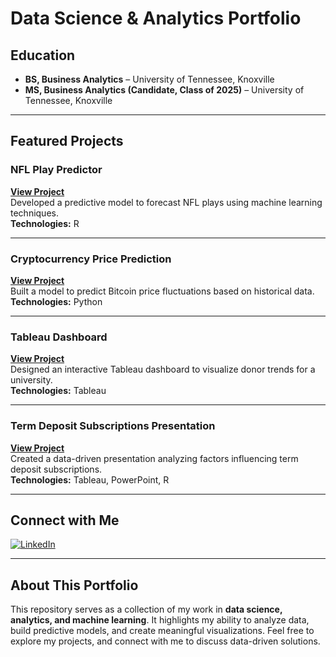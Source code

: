 # Data Science & Analytics Portfolio  

## Education  
- **BS, Business Analytics** – University of Tennessee, Knoxville  
- **MS, Business Analytics (Candidate, Class of 2025)** – University of Tennessee, Knoxville  

---

## Featured Projects  

### **NFL Play Predictor**  
**[View Project](https://github.com/DunnAnalytics/NFLBigData)**  
Developed a predictive model to forecast NFL plays using machine learning techniques.  
**Technologies:** R  

---

### **Cryptocurrency Price Prediction**  
**[View Project](https://github.com/DunnAnalytics/Crypto-price-prediction/tree/main)**  
Built a model to predict Bitcoin price fluctuations based on historical data.  
**Technologies:** Python  

---

### **Tableau Dashboard**  
**[View Project](https://public.tableau.com/shared/3WJSQN93H?:display_count=n&:origin=viz_share_link)**  
Designed an interactive Tableau dashboard to visualize donor trends for a university.  
**Technologies:** Tableau  

---

### **Term Deposit Subscriptions Presentation**  
**[View Project](https://github.com/DunnAnalytics/CorporatePartnersPres/tree/main)**  
Created a data-driven presentation analyzing factors influencing term deposit subscriptions.  
**Technologies:** Tableau, PowerPoint, R  

---

## Connect with Me  

[![LinkedIn](https://img.shields.io/static/v1?label=LinkedIn&message=Connect&color=0077B5&logo=linkedin&style=flat&logoColor=white)](https://www.linkedin.com/in/ashtondunn/)

---

## About This Portfolio  
This repository serves as a collection of my work in **data science, analytics, and machine learning**. It highlights my ability to analyze data, build predictive models, and create meaningful visualizations. Feel free to explore my projects, and connect with me to discuss data-driven solutions.


